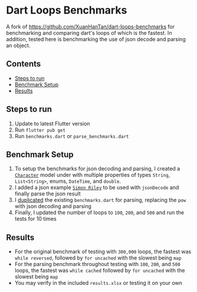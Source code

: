 # Dart Loops Benchmarks

A fork of https://github.com/XuanHanTan/dart-loops-benchmarks for benchmarking and comparing dart's 
loops of which is the fastest. In addition, tested here is benchmarking the use of json decode and
parsing an object.

## Contents
- [Steps to run](#steps-to-run)
- [Benchmark Setup](#benchmark-setup)
- [Results](#results)

## Steps to run
1. Update to latest Flutter version
2. Run `flutter pub get`
3. Run `benchmarks.dart` or `parse_benchmarks.dart`

## Benchmark Setup
1. To setup the benchmarks for json decoding and parsing, I created a [`Character`](https://github.com/Actinium825/dart-loops-benchmarks/blob/main/model/character.dart) 
model under with multiple properties of types `String`, `List<String>`, enums, `DateTime`, and `double`.
2. I added a json example [`Simon Riley`](https://github.com/Actinium825/dart-loops-benchmarks/blob/main/model/simon_riley.dart) 
to be used with `jsonDecode` and finally parse the json result
3. I [duplicated](https://github.com/Actinium825/dart-loops-benchmarks/blob/main/benchmark/parse_benchmarks.dart) 
the existing `benchmarks.dart` for parsing, replacing the `pow` with json decoding and parsing
4. Finally, I updated the number of loops to `100`, `200`, and `500` and run the tests for 10 times

## Results
- For the original benchmark of testing with `300,000` loops, the fastest was `while reversed`,
followed by `for uncached` with the slowest being `map`
- For the parsing benchmark throughout testing with `100`, `200`, and `500` loops, the fastest was
`while cached` followed by `for uncached` with the slowest being `map`
- You may verify in the included `results.xlsx` or testing it on your own
